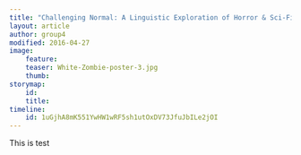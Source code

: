 ```yaml
---
title: "Challenging Normal: A Linguistic Exploration of Horror & Sci-Fi"
layout: article
author: group4
modified: 2016-04-27
image:
    feature:
    teaser: White-Zombie-poster-3.jpg
    thumb:
storymap:
    id:
    title:
timeline:
    id: 1uGjhA8mK551YwHW1wRF5sh1utOxDV73JfuJbILe2jOI
---
```


This is test

